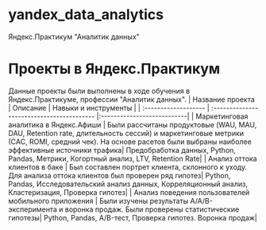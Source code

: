 # yandex_data_analytics
Яндекс.Практикум "Аналитик данных"
# Проекты в Яндекс.Практикум
Данные проекты были выполнены в ходе обучения в Яндекс.Практикуме, профессии "Аналитик данных".
| Название проекта | Описание  |  Навыки и инструменты |
| :------------------- | :----------------------------------------- |:---------------------------|
| Маркетинговая аналитика в Яндекс.Афиши | Были рассчитаны продуктовые (WAU, MAU, DAU, Retention rate, длительность сессий) и маркетинговые метрики (САС, ROMI, средний чек). На основе расетов были выбраны наиболее эффективные источники трафика| Предобработка данных, Python, Pandas, Метрики, Когортный анализ, LTV, Retention Rate|
| Анализ оттока клиентов в баке | Был составлен портрет клиента, склонного к уходу. Для анализа оттока клиентов был проверен ряд гипотез| Python, Pandas, Исследовательский анализ данных, Корреляционный анализ, Кластеризация, Проверка гипотез|
| Анализ поведения пользователей мобильного приложения | Были изучены результаты A/A/B-эксперимента и воронка продаж. Были проверены статистические гипотезы| Python, Pandas, A/B-тест, Проверка гипотез. Воронка продаж|
